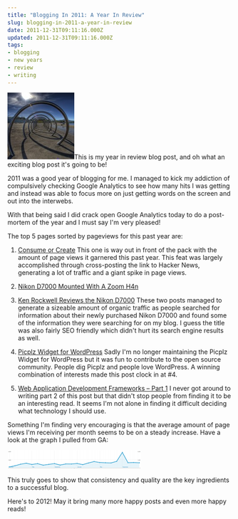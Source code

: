```yaml
---
title: "Blogging In 2011: A Year In Review"
slug: blogging-in-2011-a-year-in-review
date: 2011-12-31T09:11:16.000Z
updated: 2011-12-31T09:11:16.000Z
tags:
- blogging
- new years
- review
- writing
---
```


<a href="http://blog.harrywolff.com/?attachment_id=1985" rel="attachment wp-att-1985"><img src="/images/posts/2011/12/blogging-year-review-ideas-150x150.jpg" alt="" title="blogging-year-review-ideas" width="150" height="150" class="alignright size-thumbnail wp-image-1985" /></a>This is my year in review blog post, and oh what an exciting blog post it's going to be!

2011 was a good year of blogging for me.  I managed to kick my addiction of compulsively checking Google Analytics to see how many hits I was getting and instead was able to focus more on just getting words on the screen and out into the interwebs.

With that being said I did crack open Google Analytics today to do a post-mortem of the year and I must say I'm very pleased!
<!--more-->
The top 5 pages sorted by pageviews for  this past year are:

1) <a href="http://blog.harrywolff.com/2011/09/consume-or-create/" title="Consume or Create">Consume or Create</a>
This one is way out in front of the pack with the amount of page views it garnered this past year.  This feat was largely accomplished through cross-posting the link to Hacker News, generating a lot of traffic and a giant spike in page views.

2)  <a href="http://blog.harrywolff.com/2010/10/nikon-d7000-mounted-with-a-zoom-h4n/" title="Nikon D7000 Mounted With A Zoom H4n">Nikon D7000 Mounted With A Zoom H4n</a>
3)  <a href="http://blog.harrywolff.com/2010/11/ken-rockwell-reviews-the-nikon-d7000/" title="Ken Rockwell Reviews the Nikon D7000">Ken Rockwell Reviews the Nikon D7000</a>
These two posts managed to generate a sizeable amount of organic traffic as people searched for information about their newly purchased Nikon D7000 and found some of the information they were searching for on my blog.  I guess the title was also fairly SEO friendly which didn't hurt its search engine results as well.

4)  <a href="http://blog.harrywolff.com/2011/02/picplz-widget-for-wordpress/" title="Picplz Widget for WordPress">Picplz Widget for WordPress</a>
Sadly I'm no longer maintaining the Picplz Widget for WordPress but it was fun to contribute to the open source community.  People dig Picplz and people love WordPress.  A winning combination of interests made this post clock in at #4.

5)  <a href="http://blog.harrywolff.com/2011/01/web-application-development-frameworks-part-1/" title="Web Application Development Frameworks – Part 1">Web Application Development Frameworks – Part 1</a>
I never got around to writing part 2 of this post but that didn't stop people from finding it to be an interesting read.  It seems  I'm not alone in finding it difficult deciding what technology I should use.

Something I'm finding very encouraging is that the average amount of page views I'm receiving per month seems to be on a steady increase.  Have a look at the graph I pulled from GA:

<a href="http://blog.harrywolff.com/?attachment_id=1980" rel="attachment wp-att-1980"><img src="/images/posts/2011/12/Screen-Shot-2011-12-30-at-5.30.17-PM-300x42.png" alt="" title="Screen Shot 2011-12-30 at 5.30.17 PM" width="300" height="42" class="aligncenter size-medium wp-image-1980" /></a>

This truly goes to show that consistency and quality are the key ingredients to a successful blog.

Here's to 2012!  May it bring many more happy posts and even more happy reads!
